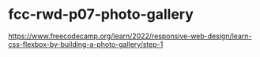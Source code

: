 # fcc-rwd-p07-photo-gallery
https://www.freecodecamp.org/learn/2022/responsive-web-design/learn-css-flexbox-by-building-a-photo-gallery/step-1
